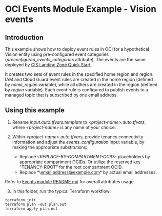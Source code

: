# OCI Events Module Example - Vision events

## Introduction

This example shows how to deploy event rules in OCI for a hypothetical Vision entity using pre-configured event categories (*preconfigured_events_categories* attribute). The events are the same deployed by [CIS Landing Zone Quick Start](https://github.com/oracle-quickstart/oci-cis-landingzone-quickstart).

It creates two sets of event rules in the specified home region and region. IAM and Cloud Guard event rules are created in the home region (defined by *home_region* variable), while all others are created in the region (defined by *region* variable). Each event rule is configured to publish events to a managed topic that is subscribed by one email address.

## Using this example
1. Rename *input.auto.tfvars.template* to *\<project-name\>.auto.tfvars*, where *\<project-name\>* is any name of your choice.

2. Within *\<project-name\>.auto.tfvars*, provide tenancy connectivity information and adjust the *events_configuration* input variable, by making the appropriate substitutions:
   - Replace *\<REPLACE-BY-COMPARTMENT-OCID\>* placeholders by appropriate compartment OCIDs. Or utilize the reserved key "TENANCY-ROOT" for the root compartment OCID.
   - Replace *\email.address@example.com\* by actual email addresses.

Refer to [Events module README.md](../../README.md) for overall attributes usage.

3. In this folder, run the typical Terraform workflow:
```
terraform init
terraform plan -out plan.out
terraform apply plan.out
```
